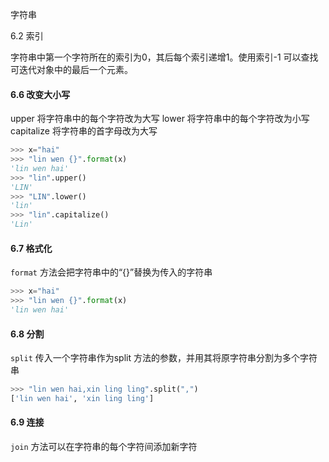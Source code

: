 字符串



6.2 索引

字符串中第一个字符所在的索引为0，其后每个索引递增1。使用索引-1 可以查找可迭代对象中的最后一个元素。





#### 6.6 改变大小写

upper		将字符串中的每个字符改为大写
lower		 将字符串中的每个字符改为小写
capitalize	  将字符串的首字母改为大写

```python
>>> x="hai"
>>> "lin wen {}".format(x)
'lin wen hai'
>>> "lin".upper()
'LIN'
>>> "LIN".lower()
'lin'
>>> "lin".capitalize()
'Lin'
```



#### 6.7 格式化

`format` 方法会把字符串中的“{}”替换为传入的字符串

```python
>>> x="hai"
>>> "lin wen {}".format(x)
'lin wen hai'
```



#### 6.8 分割

`split` 传入一个字符串作为split 方法的参数，并用其将原字符串分割为多个字符串

```python
>>> "lin wen hai,xin ling ling".split(",")
['lin wen hai', 'xin ling ling']
```

#### 

#### 6.9 连接

`join` 方法可以在字符串的每个字符间添加新字符





